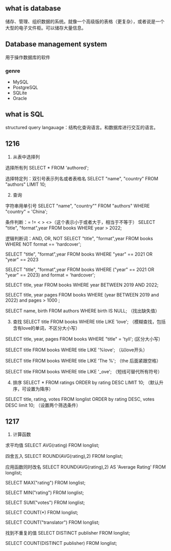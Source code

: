 ## what is database
储存、管理、组织数据的系统。就像一个高级版的表格（更复杂），或者说是一个大型的电子文件柜。可以储存大量信息。
## Database management system
用于操作数据库的软件
### genre
- MySQL
- PostgreSQL
- SQLite
- Oracle
## what is SQL
structured query langauage：结构化查询语言。和数据库进行交互的语言。

## 1216
1. 从表中选择列

选择所有列
SELECT * FROM 'authored';

选择特定列：双引号表示列名或者表格名
SELECT "name", "country" FROM "authors" LIMIT 10;


2. 查询

字符串用单引号
SELECT "name", "country"" FROM "authors" WHERE "country" = 'China';

条件判断：= != < > <>（这个表示小于或者大于，相当于不等于）
SELECT "title", "format",year FROM books WHERE year > 2022; 


逻辑判断词：AND, OR, NOT
SELECT "title", "format",year FROM books WHERE NOT format == 'hardcover'; 

SELECT "title", "format",year FROM books 
WHERE "year" == 2021 OR "year" == 2023

SELECT "title", "format",year FROM books 
WHERE ("year" == 2021 OR "year" == 2023)
and format = 'hardcover';

SELECT title, year FROM books
WHERE year BETWEEN 2019  AND 2022;

SELECT title, year pages FROM books
WHERE (year BETWEEN 2019 and 2022) and pages > 1000 ;

SELECT name, birth FROM authors
WHERE birth IS NULL;
（找出缺失值）

3. 查找
SELECT title FROM books
WHERE title LIKE 'love';
（模糊查找，包括含有love的单词，不区分大小写）

SELECT title, year, pages FROM books
WHERE "title" = 'tyll';
(区分大小写）

SELECT title FROM books
WHERE title LIKE '%love';
（以love开头）

SELECT title FROM books
WHERE title LIKE 'The %';
（the 后面紧跟空格）

SELECT title FROM books
WHERE title LIKE '_ove';
（短线可替代所有符号）

4. 排序
SELECT * FROM ratings
ORDER by rating DESC LIMIT 10;
（默认升序，可设置为降序）

SELECT title, rating, votes FROM longlist
ORDER by rating DESC, votes DESC
limit 10;
（设置两个筛选条件）

## 1217

1. 计算函数

求平均值
SELECT AVG(rating) FROM longlist;

四舍五入
SELECT ROUND(AVG(rating),2) FROM longlist;

应用函数同时改名
SELECT ROUND(AVG(rating),2) AS 'Average Rating' FROM longlist;

SELECT MAX("rating")  FROM longlist;

SELECT MIN("rating")  FROM longlist;

SELECT SUM("votes")  FROM longlist;

SELECT COUNT(*)  FROM longlist;

SELECT COUNT("translator")  FROM longlist;

找到不重复的值
SELECT DISTINCT publisher FROM longlist;

SELECT COUNT(DISTINCT publisher) FROM longlist;

